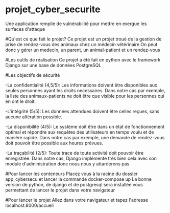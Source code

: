 # projet_cyber_securite
Une application remplie de vulnérabilité pour mettre en exergue les surfaces d'attaque

#Qu'est ce que fait le projet?
Ce projet est un projet troué de la gestion de prise de rendez-vous des animaux chez un médecin vétérinaire
On peut donc y gérer un medecin, un parent, un animal-patient et un rendez-vous

#Les outils de réalisation
Ce projet a été fait en python avec le framework Django sur une base de données PostgreSQL

#Les objectifs de sécurité

-La confidentialité (4,5/5): 
Les informations doivent être disponibles aux seules personnes ayant les droits necessaires.
Dans notre cas par exemple, la liste des animaux-patients ne doit être que visible pour les personnes qui en ont le droit. 

-L'intégrité (5/5):
Les données attendues doivent être celles reçues, sans aucune altération possible.

-La disponibilité (4/5):
Le système doit être dans un état de fonctionnement optimal et répondre aux requêtes des utilisateurs en temps voulu et de manière rapide.
Dans notre cas par exemple, une demande de rendez-vous doit pouvoir être possible aux heures prévues.

-La traçabilité (2/5):
Toute trace de toute activité doit pouvoir être enregistrée. Dans notre cas, Django implémente très bien cela avec son module d'administration donc nous nous y attarderons pas 

#Pour lancer les conteneurs
Placez vous à la racine du dossier app_cybersecu et lancer la commande docker-compose up
La bonne version de python, de django et de postgresql sera installée vous permettant de lancer le projet dans votre navigateur

#Pour lancer le projet
Allez dans votre navigateur et tapez l'adresse localhost:8000/accueil

